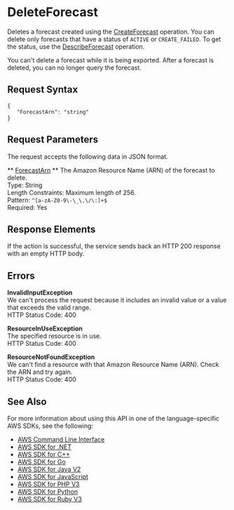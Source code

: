 # DeleteForecast<a name="API_DeleteForecast"></a>

Deletes a forecast created using the [CreateForecast](API_CreateForecast.md) operation\. You can delete only forecasts that have a status of `ACTIVE` or `CREATE_FAILED`\. To get the status, use the [DescribeForecast](API_DescribeForecast.md) operation\.

You can't delete a forecast while it is being exported\. After a forecast is deleted, you can no longer query the forecast\.

## Request Syntax<a name="API_DeleteForecast_RequestSyntax"></a>

```
{
   "ForecastArn": "string"
}
```

## Request Parameters<a name="API_DeleteForecast_RequestParameters"></a>

The request accepts the following data in JSON format\.

 ** [ForecastArn](#API_DeleteForecast_RequestSyntax) **   <a name="forecast-DeleteForecast-request-ForecastArn"></a>
The Amazon Resource Name \(ARN\) of the forecast to delete\.  
Type: String  
Length Constraints: Maximum length of 256\.  
Pattern: `^[a-zA-Z0-9\-\_\.\/\:]+$`   
Required: Yes

## Response Elements<a name="API_DeleteForecast_ResponseElements"></a>

If the action is successful, the service sends back an HTTP 200 response with an empty HTTP body\.

## Errors<a name="API_DeleteForecast_Errors"></a>

 **InvalidInputException**   
We can't process the request because it includes an invalid value or a value that exceeds the valid range\.  
HTTP Status Code: 400

 **ResourceInUseException**   
The specified resource is in use\.  
HTTP Status Code: 400

 **ResourceNotFoundException**   
We can't find a resource with that Amazon Resource Name \(ARN\)\. Check the ARN and try again\.  
HTTP Status Code: 400

## See Also<a name="API_DeleteForecast_SeeAlso"></a>

For more information about using this API in one of the language\-specific AWS SDKs, see the following:
+  [AWS Command Line Interface](https://docs.aws.amazon.com/goto/aws-cli/forecast-2018-06-26/DeleteForecast) 
+  [AWS SDK for \.NET](https://docs.aws.amazon.com/goto/DotNetSDKV3/forecast-2018-06-26/DeleteForecast) 
+  [AWS SDK for C\+\+](https://docs.aws.amazon.com/goto/SdkForCpp/forecast-2018-06-26/DeleteForecast) 
+  [AWS SDK for Go](https://docs.aws.amazon.com/goto/SdkForGoV1/forecast-2018-06-26/DeleteForecast) 
+  [AWS SDK for Java V2](https://docs.aws.amazon.com/goto/SdkForJavaV2/forecast-2018-06-26/DeleteForecast) 
+  [AWS SDK for JavaScript](https://docs.aws.amazon.com/goto/AWSJavaScriptSDK/forecast-2018-06-26/DeleteForecast) 
+  [AWS SDK for PHP V3](https://docs.aws.amazon.com/goto/SdkForPHPV3/forecast-2018-06-26/DeleteForecast) 
+  [AWS SDK for Python](https://docs.aws.amazon.com/goto/boto3/forecast-2018-06-26/DeleteForecast) 
+  [AWS SDK for Ruby V3](https://docs.aws.amazon.com/goto/SdkForRubyV3/forecast-2018-06-26/DeleteForecast) 